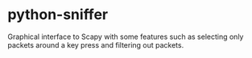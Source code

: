 # python-sniffer
Graphical interface to Scapy with some features such as selecting only packets around a key press and filtering out packets.
